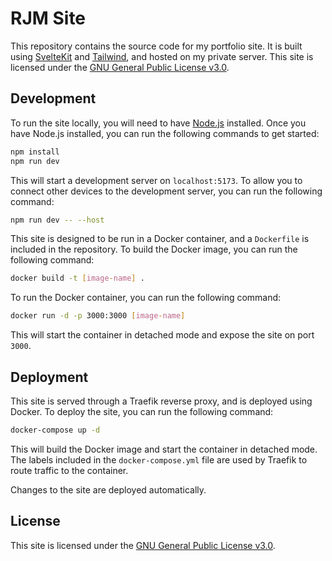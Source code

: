 # RJM Site

This repository contains the source code for my portfolio site. It is built using [SvelteKit](https://kit.svelte.dev/) and [Tailwind](https://tailwindcss.com/), and hosted on my private server.
This site is licensed under the [GNU General Public License v3.0](LICENSE.md).

## Development

To run the site locally, you will need to have [Node.js](https://nodejs.org/) installed. Once you have Node.js installed, you can run the following commands to get started:

```bash
npm install
npm run dev
```

This will start a development server on `localhost:5173`.
To allow you to connect other devices to the development server, you can run the following command:

```bash
npm run dev -- --host
```

This site is designed to be run in a Docker container, and a `Dockerfile` is included in the repository. To build the Docker image, you can run the following command:

```bash
docker build -t [image-name] .
```

To run the Docker container, you can run the following command:

```bash
docker run -d -p 3000:3000 [image-name]
```

This will start the container in detached mode and expose the site on port `3000`.

## Deployment
This site is served through a Traefik reverse proxy, and is deployed using Docker. To deploy the site, you can run the following command:

```bash
docker-compose up -d
```
This will build the Docker image and start the container in detached mode.
The labels included in the `docker-compose.yml` file are used by Traefik to route traffic to the container.

Changes to the site are deployed automatically.

## License
This site is licensed under the [GNU General Public License v3.0](LICENSE.md).
```